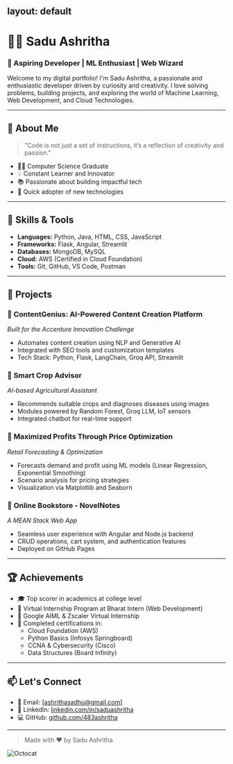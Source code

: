 
layout: default
---

# 👩‍💻 Sadu Ashritha

### 🚀 Aspiring Developer | ML Enthusiast | Web Wizard

Welcome to my digital portfolio! I'm Sadu Ashritha, a passionate and enthusiastic developer driven by curiosity and creativity. I love solving problems, building projects, and exploring the world of Machine Learning, Web Development, and Cloud Technologies.

---

## 💼 About Me

> "Code is not just a set of instructions, it’s a reflection of creativity and passion."

- 👩‍🎓 Computer Science Graduate
- 💡 Constant Learner and Innovator
- 📚 Passionate about building impactful tech
- 🎯 Quick adopter of new technologies

---

## 🌟 Skills & Tools

- **Languages:** Python, Java, HTML, CSS, JavaScript
- **Frameworks:** Flask, Angular, Streamlit
- **Databases:** MongoDB, MySQL
- **Cloud:** AWS (Certified in Cloud Foundation)
- **Tools:** Git, GitHub, VS Code, Postman

---

## 📂 Projects

### 🔹 **ContentGenius: AI-Powered Content Creation Platform**
*Built for the Accenture Innovation Challenge*

- Automates content creation using NLP and Generative AI
- Integrated with SEO tools and customization templates
- Tech Stack: Python, Flask, LangChain, Groq API, Streamlit

### 🔹 **Smart Crop Advisor**
*AI-based Agricultural Assistant*

- Recommends suitable crops and diagnoses diseases using images
- Modules powered by Random Forest, Groq LLM, IoT sensors
- Integrated chatbot for real-time support

### 🔹 **Maximized Profits Through Price Optimization**
*Retail Forecasting & Optimization*

- Forecasts demand and profit using ML models (Linear Regression, Exponential Smoothing)
- Scenario analysis for pricing strategies
- Visualization via Matplotlib and Seaborn

### 🔹 **Online Bookstore - NovelNotes**
*A MEAN Stack Web App*

- Seamless user experience with Angular and Node.js backend
- CRUD operations, cart system, and authentication features
- Deployed on GitHub Pages

---

## 🏆 Achievements

- 🎓 Top scorer in academics at college level
- 🥇 Virtual Internship Program at Bharat Intern (Web Development)
- 🥈 Google AIML & Zscaler Virtual Internship
- 🏅 Completed certifications in:
  - Cloud Foundation (AWS)
  - Python Basics (Infosys Springboard)
  - CCNA & Cybersecurity (Cisco)
  - Data Structures (Board Infinity)

---

## 📫 Let's Connect

- 📧 Email: [ashrithasadhu@gmail.com]
- 💼 LinkedIn: [linkedin.com/in/saduashritha](https://linkedin.com)
- 💻 GitHub: [github.com/483ashritha](https://github.com/483ashritha)

---

> Made with ❤️ by Sadu Ashritha

![Octocat](https://github.githubassets.com/images/icons/emoji/octocat.png)



 

